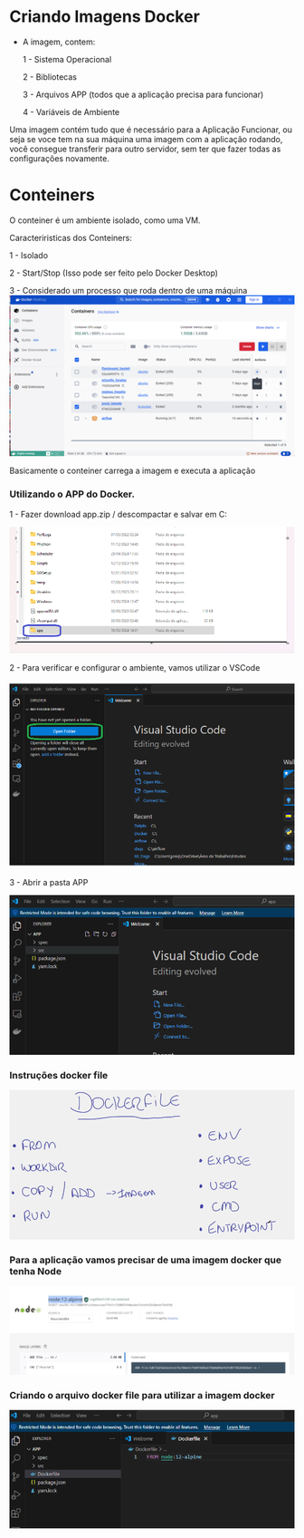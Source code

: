 # Criando Imagens Docker

- A imagem, contem:

  <p>1 - Sistema Operacional</p>
  <p>2 - Bibliotecas</p>
  <p>3 - Arquivos APP (todos que a aplicação precisa para funcionar)</p>
  <p>4 - Variáveis de Ambiente</p>

Uma imagem contém tudo que é necessário para a Aplicação Funcionar, ou seja se voce tem na sua máquina uma imagem com a aplicação rodando, você consegue transferir para outro servidor, sem ter que fazer todas as configurações novamente.

# Conteiners

O conteiner é um ambiente isolado, como uma VM.

Caracteriristicas dos Conteiners:

<p>1 - Isolado</p>
<p>2 - Start/Stop (Isso pode ser feito pelo Docker Desktop)</p>
<p>3 - Considerado um processo que roda dentro de uma máquina

<img src="https://github.com/JosiTubaroski/Criando-Imagens-Docker/blob/main/Img/01_Start_Stop_Conteiners.png">

Basicamente o conteiner carrega a imagem e executa a aplicação

### Utilizando o APP do Docker.

<p> 1 - Fazer download app.zip / descompactar e salvar em C:</p>

<img src="https://github.com/JosiTubaroski/Criando-Imagens-Docker/blob/main/Img/02_Baixar_app.png">

<p> 2 - Para verificar e configurar o ambiente, vamos utilizar o VSCode </p>

<img src="https://github.com/JosiTubaroski/Criando-Imagens-Docker/blob/main/Img/05_Open_Folder.png">

<p> 3 - Abrir a pasta APP </p>

<img src="https://github.com/JosiTubaroski/Criando-Imagens-Docker/blob/main/Img/04_Selecionar_App.png">

### Instruções docker file

<img src="https://github.com/JosiTubaroski/Criando-Imagens-Docker/blob/main/Img/06_Instrucoes_Docker_File.png">

### Para a aplicação vamos precisar de uma imagem docker que tenha Node

<img src="https://github.com/JosiTubaroski/Criando-Imagens-Docker/blob/main/Img/07_Utilizando_Node_Alpine.png">

### Criando o arquivo docker file para utilizar a imagem docker

<img src="https://github.com/JosiTubaroski/Criando-Imagens-Docker/blob/main/Img/09_Ambiente_Docker.png">






